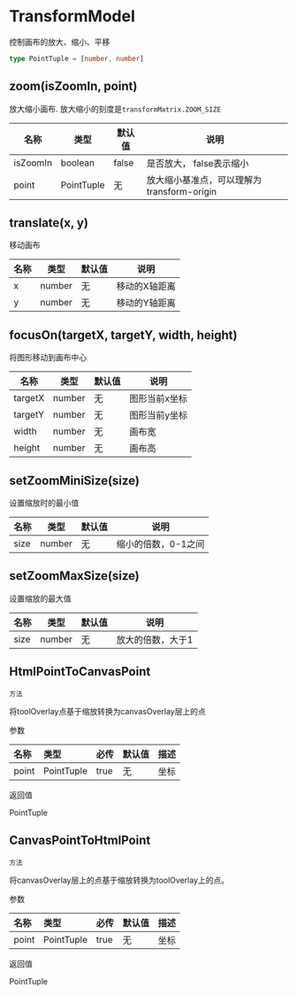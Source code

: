 # TransformModel

控制画布的放大、缩小、平移

```ts
type PointTuple = [number, number]
```

## zoom(isZoomIn, point)

放大缩小画布. 放大缩小的刻度是`transformMatrix.ZOOM_SIZE`

|名称|类型|默认值|说明|
|-|-|-|-|
|isZoomIn|boolean|false| 是否放大， false表示缩小|
|point|PointTuple|无|放大缩小基准点，可以理解为transform-origin|


## translate(x, y)

移动画布

|名称|类型|默认值|说明|
|-|-|-|-|
|x|number|无|移动的X轴距离|
|y|number|无|移动的Y轴距离|

## focusOn(targetX, targetY, width, height)

将图形移动到画布中心

|名称|类型|默认值|说明|
|-|-|-|-|
|targetX|number|无|图形当前x坐标|
|targetY|number|无|图形当前y坐标|
|width|number|无|画布宽|
|height|number|无|画布高|

## setZoomMiniSize(size)

设置缩放时的最小值

|名称|类型|默认值|说明|
|-|-|-|-|
|size|number|无|缩小的倍数，0-1之间|

## setZoomMaxSize(size)

设置缩放的最大值

|名称|类型|默认值|说明|
|-|-|-|-|
|size|number|无|放大的倍数，大于1|

## HtmlPointToCanvasPoint

`方法`

将toolOverlay点基于缩放转换为canvasOverlay层上的点

参数

| 名称 | 类型 | 必传 | 默认值 | 描述 |
| :- | :- | :- | :- | :- |
| point | PointTuple | true | 无 | 坐标 |

返回值

PointTuple

## CanvasPointToHtmlPoint

`方法`

将canvasOverlay层上的点基于缩放转换为toolOverlay上的点。

参数

| 名称 | 类型 | 必传 | 默认值 | 描述 |
| :- | :- | :- | :- | :- |
| point | PointTuple | true | 无 | 坐标 |

返回值

PointTuple
